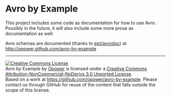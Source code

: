 # Avro by Example

This project includes some code as documentation for how to use Avro.  Possibly
in the future, it will also include some more prose as documentation as well.

Avro schemas are documented (thanks to [ept/avrodoc](https://github.com/ept/avrodoc))
at http://opower.github.com/avro-by-example

----
<a rel="license" href="http://creativecommons.org/licenses/by-nc-nd/3.0/deed.en_US"><img alt="Creative Commons License" style="border-width:0" src="http://i.creativecommons.org/l/by-nc-nd/3.0/88x31.png" /></a><br /><span xmlns:dct="http://purl.org/dc/terms/" property="dct:title">Avro by Example</span> by <a xmlns:cc="http://creativecommons.org/ns#" href="http://www.opower.com" property="cc:attributionName" rel="cc:attributionURL">Opower</a> is licensed under a <a rel="license" href="http://creativecommons.org/licenses/by-nc-nd/3.0/deed.en_US">Creative Commons Attribution-NonCommercial-NoDerivs 3.0 Unported License</a>.<br />Based on a work at <a xmlns:dct="http://purl.org/dc/terms/" href="https://github.com/opower/avro-by-example" rel="dct:source">https://github.com/opower/avro-by-example</a>.
Please contact us through GitHub for reuse of the content that falls outside the scope of this license.